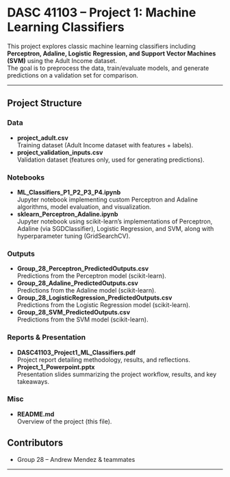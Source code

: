 # DASC 41103 – Project 1: Machine Learning Classifiers

This project explores classic machine learning classifiers including **Perceptron, Adaline, Logistic Regression, and Support Vector Machines (SVM)** using the Adult Income dataset.  
The goal is to preprocess the data, train/evaluate models, and generate predictions on a validation set for comparison.

---

## Project Structure

### Data
- **project_adult.csv**  
  Training dataset (Adult Income dataset with features + labels).
- **project_validation_inputs.csv**  
  Validation dataset (features only, used for generating predictions).

### Notebooks
- **ML_Classifiers_P1_P2_P3_P4.ipynb**  
  Jupyter notebook implementing custom Perceptron and Adaline algorithms, model evaluation, and visualization.
- **sklearn_Perceptron_Adaline.ipynb**  
  Jupyter notebook using scikit-learn’s implementations of Perceptron, Adaline (via SGDClassifier), Logistic Regression, and SVM, along with hyperparameter tuning (GridSearchCV).

### Outputs
- **Group_28_Perceptron_PredictedOutputs.csv**  
  Predictions from the Perceptron model (scikit-learn).
- **Group_28_Adaline_PredictedOutputs.csv**  
  Predictions from the Adaline model (scikit-learn).
- **Group_28_LogisticRegression_PredictedOutputs.csv**  
  Predictions from the Logistic Regression model (scikit-learn).
- **Group_28_SVM_PredictedOutputs.csv**  
  Predictions from the SVM model (scikit-learn).

### Reports & Presentation
- **DASC41103_Project1_ML_Classifiers.pdf**  
  Project report detailing methodology, results, and reflections.
- **Project_1_Powerpoint.pptx**  
  Presentation slides summarizing the project workflow, results, and key takeaways.

### Misc
- **README.md**  
  Overview of the project (this file).

## Contributors
- Group 28 – Andrew Mendez & teammates
---
